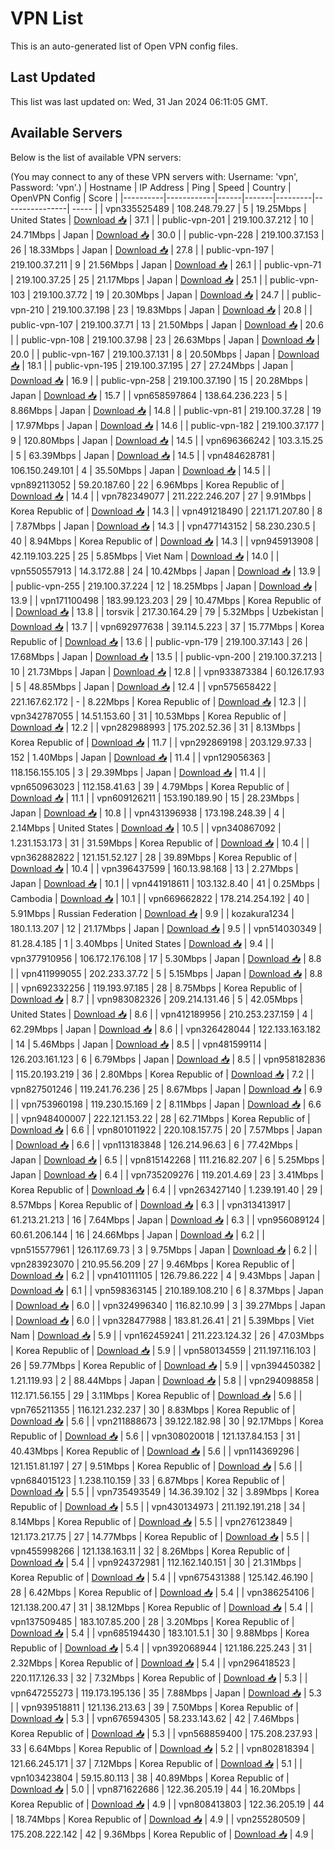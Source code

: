 # VPN List

This is an auto-generated list of Open VPN config files.

## Last Updated

This list was last updated on: Wed, 31 Jan 2024 06:11:05 GMT.

## Available Servers

Below is the list of available VPN servers:

(You may connect to any of these VPN servers with: Username: 'vpn', Password: 'vpn'.)
| Hostname | IP Address | Ping | Speed | Country | OpenVPN Config | Score |
|----------|------------|------|-------|---------|----------------| ----- |
| vpn335525489 | 108.248.79.27 | 5 | 19.25Mbps | United States | [Download 📥](./configs/server_0_US.ovpn) | 37.1 |
| public-vpn-201 | 219.100.37.212 | 10 | 24.71Mbps | Japan | [Download 📥](./configs/server_1_JP.ovpn) | 30.0 |
| public-vpn-228 | 219.100.37.153 | 26 | 18.33Mbps | Japan | [Download 📥](./configs/server_2_JP.ovpn) | 27.8 |
| public-vpn-197 | 219.100.37.211 | 9 | 21.56Mbps | Japan | [Download 📥](./configs/server_3_JP.ovpn) | 26.1 |
| public-vpn-71 | 219.100.37.25 | 25 | 21.17Mbps | Japan | [Download 📥](./configs/server_4_JP.ovpn) | 25.1 |
| public-vpn-103 | 219.100.37.72 | 19 | 20.30Mbps | Japan | [Download 📥](./configs/server_5_JP.ovpn) | 24.7 |
| public-vpn-210 | 219.100.37.198 | 23 | 19.83Mbps | Japan | [Download 📥](./configs/server_6_JP.ovpn) | 20.8 |
| public-vpn-107 | 219.100.37.71 | 13 | 21.50Mbps | Japan | [Download 📥](./configs/server_7_JP.ovpn) | 20.6 |
| public-vpn-108 | 219.100.37.98 | 23 | 26.63Mbps | Japan | [Download 📥](./configs/server_8_JP.ovpn) | 20.0 |
| public-vpn-167 | 219.100.37.131 | 8 | 20.50Mbps | Japan | [Download 📥](./configs/server_9_JP.ovpn) | 18.1 |
| public-vpn-195 | 219.100.37.195 | 27 | 27.24Mbps | Japan | [Download 📥](./configs/server_10_JP.ovpn) | 16.9 |
| public-vpn-258 | 219.100.37.190 | 15 | 20.28Mbps | Japan | [Download 📥](./configs/server_11_JP.ovpn) | 15.7 |
| vpn658597864 | 138.64.236.223 | 5 | 8.86Mbps | Japan | [Download 📥](./configs/server_12_JP.ovpn) | 14.8 |
| public-vpn-81 | 219.100.37.28 | 19 | 17.97Mbps | Japan | [Download 📥](./configs/server_13_JP.ovpn) | 14.6 |
| public-vpn-182 | 219.100.37.177 | 9 | 120.80Mbps | Japan | [Download 📥](./configs/server_14_JP.ovpn) | 14.5 |
| vpn696366242 | 103.3.15.25 | 5 | 63.39Mbps | Japan | [Download 📥](./configs/server_15_JP.ovpn) | 14.5 |
| vpn484628781 | 106.150.249.101 | 4 | 35.50Mbps | Japan | [Download 📥](./configs/server_16_JP.ovpn) | 14.5 |
| vpn892113052 | 59.20.187.60 | 22 | 6.96Mbps | Korea Republic of | [Download 📥](./configs/server_17_KR.ovpn) | 14.4 |
| vpn782349077 | 211.222.246.207 | 27 | 9.91Mbps | Korea Republic of | [Download 📥](./configs/server_18_KR.ovpn) | 14.3 |
| vpn491218490 | 221.171.207.80 | 8 | 7.87Mbps | Japan | [Download 📥](./configs/server_19_JP.ovpn) | 14.3 |
| vpn477143152 | 58.230.230.5 | 40 | 8.94Mbps | Korea Republic of | [Download 📥](./configs/server_20_KR.ovpn) | 14.3 |
| vpn945913908 | 42.119.103.225 | 25 | 5.85Mbps | Viet Nam | [Download 📥](./configs/server_21_VN.ovpn) | 14.0 |
| vpn550557913 | 14.3.172.88 | 24 | 10.42Mbps | Japan | [Download 📥](./configs/server_22_JP.ovpn) | 13.9 |
| public-vpn-255 | 219.100.37.224 | 12 | 18.25Mbps | Japan | [Download 📥](./configs/server_23_JP.ovpn) | 13.9 |
| vpn171100498 | 183.99.123.203 | 29 | 10.47Mbps | Korea Republic of | [Download 📥](./configs/server_24_KR.ovpn) | 13.8 |
| torsvik | 217.30.164.29 | 79 | 5.32Mbps | Uzbekistan | [Download 📥](./configs/server_25_UZ.ovpn) | 13.7 |
| vpn692977638 | 39.114.5.223 | 37 | 15.77Mbps | Korea Republic of | [Download 📥](./configs/server_26_KR.ovpn) | 13.6 |
| public-vpn-179 | 219.100.37.143 | 26 | 17.68Mbps | Japan | [Download 📥](./configs/server_27_JP.ovpn) | 13.5 |
| public-vpn-200 | 219.100.37.213 | 10 | 21.73Mbps | Japan | [Download 📥](./configs/server_28_JP.ovpn) | 12.8 |
| vpn933873384 | 60.126.17.93 | 5 | 48.85Mbps | Japan | [Download 📥](./configs/server_29_JP.ovpn) | 12.4 |
| vpn575658422 | 221.167.62.172 | - | 8.22Mbps | Korea Republic of | [Download 📥](./configs/server_30_KR.ovpn) | 12.3 |
| vpn342787055 | 14.51.153.60 | 31 | 10.53Mbps | Korea Republic of | [Download 📥](./configs/server_31_KR.ovpn) | 12.2 |
| vpn282988993 | 175.202.52.36 | 31 | 8.13Mbps | Korea Republic of | [Download 📥](./configs/server_32_KR.ovpn) | 11.7 |
| vpn292869198 | 203.129.97.33 | 152 | 1.40Mbps | Japan | [Download 📥](./configs/server_33_JP.ovpn) | 11.4 |
| vpn129056363 | 118.156.155.105 | 3 | 29.39Mbps | Japan | [Download 📥](./configs/server_34_JP.ovpn) | 11.4 |
| vpn650963023 | 112.158.41.63 | 39 | 4.79Mbps | Korea Republic of | [Download 📥](./configs/server_35_KR.ovpn) | 11.1 |
| vpn609126211 | 153.190.189.90 | 15 | 28.23Mbps | Japan | [Download 📥](./configs/server_36_JP.ovpn) | 10.8 |
| vpn431396938 | 173.198.248.39 | 4 | 2.14Mbps | United States | [Download 📥](./configs/server_37_US.ovpn) | 10.5 |
| vpn340867092 | 1.231.153.173 | 31 | 31.59Mbps | Korea Republic of | [Download 📥](./configs/server_38_KR.ovpn) | 10.4 |
| vpn362882822 | 121.151.52.127 | 28 | 39.89Mbps | Korea Republic of | [Download 📥](./configs/server_39_KR.ovpn) | 10.4 |
| vpn396437599 | 160.13.98.168 | 13 | 2.27Mbps | Japan | [Download 📥](./configs/server_40_JP.ovpn) | 10.1 |
| vpn441918611 | 103.132.8.40 | 41 | 0.25Mbps | Cambodia | [Download 📥](./configs/server_41_KH.ovpn) | 10.1 |
| vpn669662822 | 178.214.254.192 | 40 | 5.91Mbps | Russian Federation | [Download 📥](./configs/server_42_RU.ovpn) | 9.9 |
| kozakura1234 | 180.1.13.207 | 12 | 21.17Mbps | Japan | [Download 📥](./configs/server_43_JP.ovpn) | 9.5 |
| vpn514030349 | 81.28.4.185 | 1 | 3.40Mbps | United States | [Download 📥](./configs/server_44_US.ovpn) | 9.4 |
| vpn377910956 | 106.172.176.108 | 17 | 5.30Mbps | Japan | [Download 📥](./configs/server_45_JP.ovpn) | 8.8 |
| vpn411999055 | 202.233.37.72 | 5 | 5.15Mbps | Japan | [Download 📥](./configs/server_46_JP.ovpn) | 8.8 |
| vpn692332256 | 119.193.97.185 | 28 | 8.75Mbps | Korea Republic of | [Download 📥](./configs/server_47_KR.ovpn) | 8.7 |
| vpn983082326 | 209.214.131.46 | 5 | 42.05Mbps | United States | [Download 📥](./configs/server_48_US.ovpn) | 8.6 |
| vpn412189956 | 210.253.237.159 | 4 | 62.29Mbps | Japan | [Download 📥](./configs/server_49_JP.ovpn) | 8.6 |
| vpn326428044 | 122.133.163.182 | 14 | 5.46Mbps | Japan | [Download 📥](./configs/server_50_JP.ovpn) | 8.5 |
| vpn481599114 | 126.203.161.123 | 6 | 6.79Mbps | Japan | [Download 📥](./configs/server_51_JP.ovpn) | 8.5 |
| vpn958182836 | 115.20.193.219 | 36 | 2.80Mbps | Korea Republic of | [Download 📥](./configs/server_52_KR.ovpn) | 7.2 |
| vpn827501246 | 119.241.76.236 | 25 | 8.67Mbps | Japan | [Download 📥](./configs/server_53_JP.ovpn) | 6.9 |
| vpn753960198 | 119.230.15.169 | 2 | 8.11Mbps | Japan | [Download 📥](./configs/server_54_JP.ovpn) | 6.6 |
| vpn948400007 | 222.121.153.22 | 28 | 62.71Mbps | Korea Republic of | [Download 📥](./configs/server_55_KR.ovpn) | 6.6 |
| vpn801011922 | 220.108.157.75 | 20 | 7.57Mbps | Japan | [Download 📥](./configs/server_56_JP.ovpn) | 6.6 |
| vpn113183848 | 126.214.96.63 | 6 | 77.42Mbps | Japan | [Download 📥](./configs/server_57_JP.ovpn) | 6.5 |
| vpn815142268 | 111.216.82.207 | 6 | 5.25Mbps | Japan | [Download 📥](./configs/server_58_JP.ovpn) | 6.4 |
| vpn735209276 | 119.201.4.69 | 23 | 3.41Mbps | Korea Republic of | [Download 📥](./configs/server_59_KR.ovpn) | 6.4 |
| vpn263427140 | 1.239.191.40 | 29 | 8.57Mbps | Korea Republic of | [Download 📥](./configs/server_60_KR.ovpn) | 6.3 |
| vpn313413917 | 61.213.21.213 | 16 | 7.64Mbps | Japan | [Download 📥](./configs/server_61_JP.ovpn) | 6.3 |
| vpn956089124 | 60.61.206.144 | 16 | 24.66Mbps | Japan | [Download 📥](./configs/server_62_JP.ovpn) | 6.2 |
| vpn515577961 | 126.117.69.73 | 3 | 9.75Mbps | Japan | [Download 📥](./configs/server_63_JP.ovpn) | 6.2 |
| vpn283923070 | 210.95.56.209 | 27 | 9.46Mbps | Korea Republic of | [Download 📥](./configs/server_64_KR.ovpn) | 6.2 |
| vpn410111105 | 126.79.86.222 | 4 | 9.43Mbps | Japan | [Download 📥](./configs/server_65_JP.ovpn) | 6.1 |
| vpn598363145 | 210.189.108.210 | 6 | 8.37Mbps | Japan | [Download 📥](./configs/server_66_JP.ovpn) | 6.0 |
| vpn324996340 | 116.82.10.99 | 3 | 39.27Mbps | Japan | [Download 📥](./configs/server_67_JP.ovpn) | 6.0 |
| vpn328477988 | 183.81.26.41 | 21 | 5.39Mbps | Viet Nam | [Download 📥](./configs/server_68_VN.ovpn) | 5.9 |
| vpn162459241 | 211.223.124.32 | 26 | 47.03Mbps | Korea Republic of | [Download 📥](./configs/server_69_KR.ovpn) | 5.9 |
| vpn580134559 | 211.197.116.103 | 26 | 59.77Mbps | Korea Republic of | [Download 📥](./configs/server_70_KR.ovpn) | 5.9 |
| vpn394450382 | 1.21.119.93 | 2 | 88.44Mbps | Japan | [Download 📥](./configs/server_71_JP.ovpn) | 5.8 |
| vpn294098858 | 112.171.56.155 | 29 | 3.11Mbps | Korea Republic of | [Download 📥](./configs/server_72_KR.ovpn) | 5.6 |
| vpn765211355 | 116.121.232.237 | 30 | 8.83Mbps | Korea Republic of | [Download 📥](./configs/server_73_KR.ovpn) | 5.6 |
| vpn211888673 | 39.122.182.98 | 30 | 92.17Mbps | Korea Republic of | [Download 📥](./configs/server_74_KR.ovpn) | 5.6 |
| vpn308020018 | 121.137.84.153 | 31 | 40.43Mbps | Korea Republic of | [Download 📥](./configs/server_75_KR.ovpn) | 5.6 |
| vpn114369296 | 121.151.81.197 | 27 | 9.51Mbps | Korea Republic of | [Download 📥](./configs/server_76_KR.ovpn) | 5.6 |
| vpn684015123 | 1.238.110.159 | 33 | 6.87Mbps | Korea Republic of | [Download 📥](./configs/server_77_KR.ovpn) | 5.5 |
| vpn735493549 | 14.36.39.102 | 32 | 3.89Mbps | Korea Republic of | [Download 📥](./configs/server_78_KR.ovpn) | 5.5 |
| vpn430134973 | 211.192.191.218 | 34 | 8.14Mbps | Korea Republic of | [Download 📥](./configs/server_79_KR.ovpn) | 5.5 |
| vpn276123849 | 121.173.217.75 | 27 | 14.77Mbps | Korea Republic of | [Download 📥](./configs/server_80_KR.ovpn) | 5.5 |
| vpn455998266 | 121.138.163.11 | 32 | 8.26Mbps | Korea Republic of | [Download 📥](./configs/server_81_KR.ovpn) | 5.4 |
| vpn924372981 | 112.162.140.151 | 30 | 21.31Mbps | Korea Republic of | [Download 📥](./configs/server_82_KR.ovpn) | 5.4 |
| vpn675431388 | 125.142.46.190 | 28 | 6.42Mbps | Korea Republic of | [Download 📥](./configs/server_83_KR.ovpn) | 5.4 |
| vpn386254106 | 121.138.200.47 | 31 | 38.12Mbps | Korea Republic of | [Download 📥](./configs/server_84_KR.ovpn) | 5.4 |
| vpn137509485 | 183.107.85.200 | 28 | 3.20Mbps | Korea Republic of | [Download 📥](./configs/server_85_KR.ovpn) | 5.4 |
| vpn685194430 | 183.101.5.1 | 30 | 9.88Mbps | Korea Republic of | [Download 📥](./configs/server_86_KR.ovpn) | 5.4 |
| vpn392068944 | 121.186.225.243 | 31 | 2.32Mbps | Korea Republic of | [Download 📥](./configs/server_87_KR.ovpn) | 5.4 |
| vpn296418523 | 220.117.126.33 | 32 | 7.32Mbps | Korea Republic of | [Download 📥](./configs/server_88_KR.ovpn) | 5.3 |
| vpn647255273 | 119.173.195.136 | 35 | 7.88Mbps | Japan | [Download 📥](./configs/server_89_JP.ovpn) | 5.3 |
| vpn939518811 | 121.136.213.63 | 39 | 7.50Mbps | Korea Republic of | [Download 📥](./configs/server_90_KR.ovpn) | 5.3 |
| vpn676594305 | 58.233.143.62 | 42 | 7.46Mbps | Korea Republic of | [Download 📥](./configs/server_91_KR.ovpn) | 5.3 |
| vpn568859400 | 175.208.237.93 | 33 | 6.64Mbps | Korea Republic of | [Download 📥](./configs/server_92_KR.ovpn) | 5.2 |
| vpn802818394 | 121.66.245.171 | 37 | 7.12Mbps | Korea Republic of | [Download 📥](./configs/server_93_KR.ovpn) | 5.1 |
| vpn103423804 | 59.15.80.113 | 38 | 40.89Mbps | Korea Republic of | [Download 📥](./configs/server_94_KR.ovpn) | 5.0 |
| vpn871622686 | 122.36.205.19 | 44 | 16.20Mbps | Korea Republic of | [Download 📥](./configs/server_95_KR.ovpn) | 4.9 |
| vpn808413803 | 122.36.205.19 | 44 | 18.74Mbps | Korea Republic of | [Download 📥](./configs/server_96_KR.ovpn) | 4.9 |
| vpn255280509 | 175.208.222.142 | 42 | 9.36Mbps | Korea Republic of | [Download 📥](./configs/server_97_KR.ovpn) | 4.9 |
